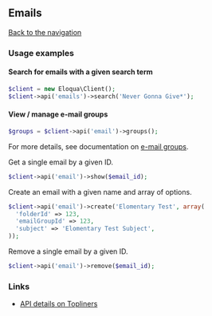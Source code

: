 ## Emails
[Back to the navigation](index.md)

### Usage examples

#### Search for emails with a given search term
```php
$client = new Eloqua\Client();
$client->api('emails')->search('Never Gonna Give*');
```

#### View / manage e-mail groups
```php
$groups = $client->api('email')->groups();
```
For more details, see documentation on
[e-mail groups](emails/groups.md).

Get a single email by a given ID.

```php
$client->api('email')->show($email_id);
```

Create an email with a given name and array of options.

```php
$client->api('email')->create('Elomentary Test', array(
  'folderId' => 123,
  'emailGroupId' => 123,
  'subject' => 'Elomentary Test Subject',
));
```

Remove a single email by a given ID.

```php
$client->api('email')->remove($email_id);
```


### Links

* [API details on Topliners](http://topliners.eloqua.com/docs/DOC-3083)
